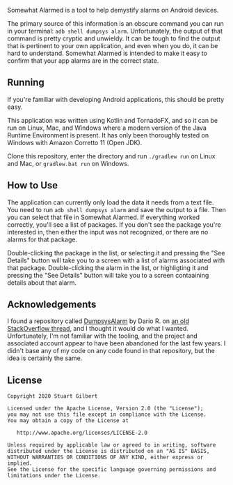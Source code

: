 Somewhat Alarmed is a tool to help demystify alarms on Android devices.

The primary source of this information is an obscure command you can run in your terminal: `adb shell dumpsys alarm`. Unfortunately, the output of that command is pretty cryptic and unwieldy. It can be tough to find the output that is pertinent to your own application, and even when you do, it can be hard to understand. Somewhat Alarmed is intended to make it easy to confirm that your app alarms are in the correct state.

Running
-------

If you're familiar with developing Android applications, this should be pretty easy.

This application was written using Kotlin and TornadoFX, and so it can be run on Linux, Mac, and Windows where a modern version of the Java Runtime Environment is present. It has only been thoroughly tested on Windows with Amazon Corretto 11 (Open JDK).

Clone this repository, enter the directory and run `./gradlew run` on Linux and Mac, or `gradlew.bat run` on Windows.

How to Use
----------

The application can currently only load the data it needs from a text file. You need to run `adb shell dumpsys alarm` and save the output to a file. Then you can select that file in Somewhat Alarmed. If everything worked correctly, you'll see a list of packages. If you don't see the package you're interested in, then either the input was not recognized, or there are no alarms for that package.

Double-clicking the package in the list, or selecting it and pressing the "See Details" button will take you to a screen with a list of alarms associated with that package. Double-clicking the alarm in the list, or highligting it and pressing the "See Details" button will take you to a screen contaaining details about that alarm.

Acknowledgements
----------------

I found a repository called [DumpsysAlarm](https://github.com/Dottorhouse/DumpsysAlarm) by Dario R. on [an old StackOverflow thread](https://stackoverflow.com/questions/28742884/how-to-read-adb-shell-dumpsys-alarm-output), and I thought it would do what I wanted. Unfortunately, I'm not familiar with the tooling, and the project and associated account appear to have been abandoned for the last few years. I didn't base any of my code on any code found in that repository, but the idea is certainly the same.

License
-------

    Copyright 2020 Stuart Gilbert

    Licensed under the Apache License, Version 2.0 (the "License");
    you may not use this file except in compliance with the License.
    You may obtain a copy of the License at

       http://www.apache.org/licenses/LICENSE-2.0

    Unless required by applicable law or agreed to in writing, software
    distributed under the License is distributed on an "AS IS" BASIS,
    WITHOUT WARRANTIES OR CONDITIONS OF ANY KIND, either express or implied.
    See the License for the specific language governing permissions and
    limitations under the License.